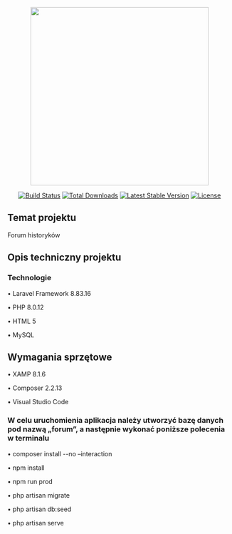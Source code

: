 <p align="center"><a href="https://laravel.com" target="_blank"><img src="https://raw.githubusercontent.com/laravel/art/master/logo-lockup/5%20SVG/2%20CMYK/1%20Full%20Color/laravel-logolockup-cmyk-red.svg" width="400"></a></p>

<p align="center">
<a href="https://travis-ci.org/laravel/framework"><img src="https://travis-ci.org/laravel/framework.svg" alt="Build Status"></a>
<a href="https://packagist.org/packages/laravel/framework"><img src="https://img.shields.io/packagist/dt/laravel/framework" alt="Total Downloads"></a>
<a href="https://packagist.org/packages/laravel/framework"><img src="https://img.shields.io/packagist/v/laravel/framework" alt="Latest Stable Version"></a>
<a href="https://packagist.org/packages/laravel/framework"><img src="https://img.shields.io/packagist/l/laravel/framework" alt="License"></a>
</p>

## Temat projektu

Forum historyków

## Opis techniczny projektu
### Technologie

•	Laravel Framework 8.83.16

•	PHP 8.0.12

•	HTML 5

•	MySQL

## Wymagania sprzętowe

•	XAMP 8.1.6

•	Composer 2.2.13

•	Visual Studio Code



### W celu uruchomienia aplikacja należy utworzyć bazę danych pod nazwą „forum”, a następnie wykonać poniższe polecenia w terminalu

•	composer install --no –interaction

•	npm install

•	npm run prod

•	php artisan migrate

•	php artisan db:seed

•	php artisan serve

